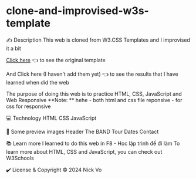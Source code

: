 # clone-and-improvised-w3s-template

✍️ Description
This web is cloned from W3.CSS Templates and I improvised it a bit

[Click here](https://www.w3schools.com/w3css/tryw3css_templates_band.htm) 👈 to see the original template

And Click here (I haven't add them yet) 👈 to see the results that I have learned when did the web

The purpose of doing this web is to practice HTML, CSS, JavaScript and Web Responsive
**Note: **
hehe - both html and css file
reponsive - for css for responsive 



💻 Technology
HTML CSS JavaScript


📸 Some preview images
Header The BAND Tour Dates Contact

📚 Learn more
I learned to do this web in F8 - Học lập trình để đi làm
To learn more about HTML, CSS and JavaScript, you can check out W3Schools

✔️ License & Copyright
© 2024 Nick Vo 

